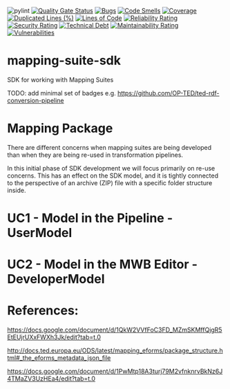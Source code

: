 ![pylint](https://img.shields.io/badge/PyLint-8.69-yellow?logo=python&logoColor=white)
[![Quality Gate Status](https://sonarcloud.io/api/project_badges/measure?project=meaningfy-ws_mapping-suite-sdk&metric=alert_status)](https://sonarcloud.io/summary/new_code?id=meaningfy-ws_mapping-suite-sdk)
[![Bugs](https://sonarcloud.io/api/project_badges/measure?project=meaningfy-ws_mapping-suite-sdk&metric=bugs)](https://sonarcloud.io/summary/new_code?id=meaningfy-ws_mapping-suite-sdk)
[![Code Smells](https://sonarcloud.io/api/project_badges/measure?project=meaningfy-ws_mapping-suite-sdk&metric=code_smells)](https://sonarcloud.io/summary/new_code?id=meaningfy-ws_mapping-suite-sdk)
[![Coverage](https://sonarcloud.io/api/project_badges/measure?project=meaningfy-ws_mapping-suite-sdk&metric=coverage)](https://sonarcloud.io/summary/new_code?id=meaningfy-ws_mapping-suite-sdk)
[![Duplicated Lines (%)](https://sonarcloud.io/api/project_badges/measure?project=meaningfy-ws_mapping-suite-sdk&metric=duplicated_lines_density)](https://sonarcloud.io/summary/new_code?id=meaningfy-ws_mapping-suite-sdk)
[![Lines of Code](https://sonarcloud.io/api/project_badges/measure?project=meaningfy-ws_mapping-suite-sdk&metric=ncloc)](https://sonarcloud.io/summary/new_code?id=meaningfy-ws_mapping-suite-sdk)
[![Reliability Rating](https://sonarcloud.io/api/project_badges/measure?project=meaningfy-ws_mapping-suite-sdk&metric=reliability_rating)](https://sonarcloud.io/summary/new_code?id=meaningfy-ws_mapping-suite-sdk)
[![Security Rating](https://sonarcloud.io/api/project_badges/measure?project=meaningfy-ws_mapping-suite-sdk&metric=security_rating)](https://sonarcloud.io/summary/new_code?id=meaningfy-ws_mapping-suite-sdk)
[![Technical Debt](https://sonarcloud.io/api/project_badges/measure?project=meaningfy-ws_mapping-suite-sdk&metric=sqale_index)](https://sonarcloud.io/summary/new_code?id=meaningfy-ws_mapping-suite-sdk)
[![Maintainability Rating](https://sonarcloud.io/api/project_badges/measure?project=meaningfy-ws_mapping-suite-sdk&metric=sqale_rating)](https://sonarcloud.io/summary/new_code?id=meaningfy-ws_mapping-suite-sdk)
[![Vulnerabilities](https://sonarcloud.io/api/project_badges/measure?project=meaningfy-ws_mapping-suite-sdk&metric=vulnerabilities)](https://sonarcloud.io/summary/new_code?id=meaningfy-ws_mapping-suite-sdk)

# mapping-suite-sdk

SDK for working with Mapping Suites

TODO: add minimal set of badges e.g. https://github.com/OP-TED/ted-rdf-conversion-pipeline

# Mapping Package

There are different concerns when mapping suites are being developed than when they are being re-used in
transformation pipelines.

In this initial phase of SDK development we will focus primarily on re-use concerns. This has an effect on the SDK
model, and it is tightly connected to the perspective of an archive (ZIP) file with a specific folder structure inside.

# UC1 - Model in the Pipeline - UserModel

# UC2 - Model in the MWB Editor - DeveloperModel

# References:

https://docs.google.com/document/d/1QkW2VVfFoC3FD_MZmSKMffQjgR5EtEUjrUXxFWXh3Jk/edit?tab=t.0

http://docs.ted.europa.eu/ODS/latest/mapping_eforms/package_structure.html#_the_eforms_metadata_json_file

https://docs.google.com/document/d/1PwMtp18A3turj79M2vfnknrvBkNz6J4TMaZV3UzHEa4/edit?tab=t.0